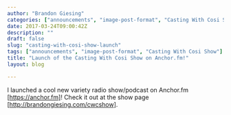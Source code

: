 ```yaml
---
author: "Brandon Giesing"
categories: ["announcements", "image-post-format", "Casting With Cosi Show"]
date: 2017-03-24T09:00:42Z
description: ""
draft: false
slug: "casting-with-cosi-show-launch"
tags: ["announcements", "image-post-format", "Casting With Cosi Show"]
title: "Launch of the Casting With Cosi Show on Anchor.fm!"
layout: blog

---
```


I launched a cool new variety radio show/podcast on Anchor.fm
[https://anchor.fm]! Check it out at the show page
[http://brandongiesing.com/cwcshow].
